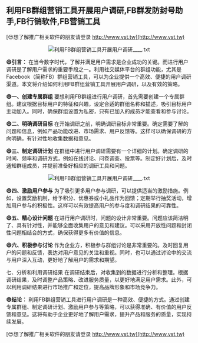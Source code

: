 ## **利用FB群组营销工具开展用户调研,FB群发防封号助手,FB行销软件,FB营销工具**

[😍想了解推广相关软件的朋友请登录 http://www.vst.tw](http://www.vst.tw)

 <center><img src="https://vst.tw/MP4/tuiguang/png/0.png" alt="利用FB群组营销工具开展用户调研____.txt"></center>

**😄引言：**
在当今数字时代，了解并满足用户需求是企业成功的关键。而进行用户调研是了解用户需求的重要手段之一。利用社交媒体平台的群组功能，尤其是Facebook（简称FB）群组营销工具，可以为企业提供一个高效、便捷的用户调研渠道。本文将介绍如何利用FB群组营销工具开展用户调研，以及有效的策略。

**😄一、创建专属群组**
要想利用FB群组进行用户调研，首先需要创建一个专属群组。建议根据目标用户的特征和兴趣，设定合适的群组名称和描述，吸引目标用户主动加入。同时，确保群组设置为私密，只有已加入的成员才能查看和参与讨论。

**😄二、明确调研目标**
在开始调研之前，明确调研目标非常重要。确定需要了解的问题和信息，例如产品功能改进、市场需求、用户反馈等。这样可以确保调研的方向明确，有针对性地收集数据和意见。

**😄三、制定调研计划**
在群组中进行用户调研需要有一个详细的计划。确定调研的时间、频率和调研方式，例如在线讨论、问卷调查、投票等。制定好计划后，及时通知群组成员，并提前准备好相应的调研工具和问题。

 <center><img src="https://vst.tw/MP4/tuiguang/png/2.png" alt="利用FB群组营销工具开展用户调研____.txt"></center>

**😄四、激励用户参与**
为了吸引更多用户参与调研，可以提供适当的激励措施。例如，设置奖励机制，给予积分、优惠券或小礼品作为回馈；定期举行抽奖活动，增加用户参与的积极性。这样可以有效提高用户的参与度和调研结果的可靠性。

**😄五、精心设计问题**
在进行用户调研时，问题的设计非常重要。问题应该简洁明了、具有针对性，并能够全面收集用户的意见和建议。可以采用开放性问题和封闭性问题相结合的方式，确保获得更多有价值的信息。

**😄六、积极参与讨论**
作为企业方，积极参与群组讨论是非常重要的。及时回复用户的问题和反馈，表达对用户意见的关注和重视。同时，也可以通过讨论中的交流与用户深入互动，更好地了解用户的需求和期望。

七、分析和利用调研结果
在调研结束后，对收集到的数据进行分析和整理。根据调研结果，及时调整产品策略、改进服务质量，以更好地满足用户需求。此外，可以利用调研结果进行市场推广和定位，提高品牌形象和市场竞争力。

**😄结论：**
利用FB群组营销工具进行用户调研是一种高效、便捷的方式。通过创建专属群组、制定调研计划、激励用户参与等策略，可以获得准确、有价值的用户反馈和意见。这将有助于企业更好地了解用户需求，提升产品和服务的质量，实现持续发展。

[😍想了解推广相关软件的朋友请登录 http://www.vst.tw](http://www.vst.tw)



